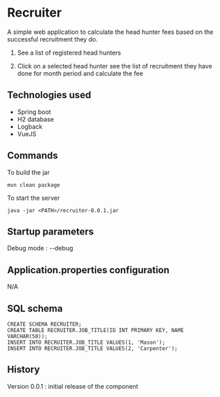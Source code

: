 # Recruiter

A simple web application to calculate the head hunter fees based on the successful recruitment they do.

1. See a list of registered head hunters

2. Click on a selected head hunter see the list of recruitment they have done for month period and calculate the fee

## Technologies used
- Spring boot
- H2 database
- Logback
- VueJS

## Commands

To build the jar

```
mvn clean package
```

To start the server

```
java -jar <PATH>/recruiter-0.0.1.jar
```
 
## Startup parameters

Debug mode : --debug

## Application.properties configuration

N/A

## SQL schema

```
CREATE SCHEMA RECRUITER;
CREATE TABLE RECRUITER.JOB_TITLE(ID INT PRIMARY KEY, NAME VARCHAR(50));
INSERT INTO RECRUITER.JOB_TITLE VALUES(1, 'Mason');
INSERT INTO RECRUITER.JOB_TITLE VALUES(2, 'Carpenter');
```

## History

Version 0.0.1 : initial release of the component

